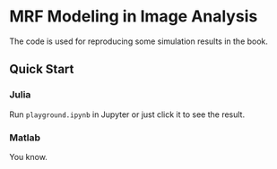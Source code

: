 # MRF Modeling in Image Analysis
The code is used for reproducing some simulation results in the book.

## Quick Start

### Julia
Run `playground.ipynb` in Jupyter or just click it to see the result.

### Matlab
You know.
